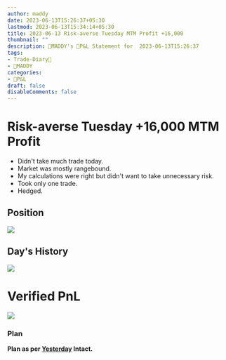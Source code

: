 ```yaml
---
author: maddy
date: 2023-06-13T15:26:37+05:30
lastmod: 2023-06-13T15:34:14+05:30
title: 2023-06-13 Risk-averse Tuesday MTM Profit +16,000 
thumbnail: ""
description: 🧔MADDY's 💸P&L Statement for  2023-06-13T15:26:37 
tags:
- Trade-Diary📗
- 🧔MADDY
categories: 
- 💸P&L
draft: false
disableComments: false
---
```


# Risk-averse Tuesday +16,000 MTM Profit

- Didn't take much trade today.
- Market was mostly rangebound.
- My calculations were right but didn't want to take unnecessary risk.
- Took only one trade.
- Hedged.

## Position

![](https://i.imgur.com/98BiNx7.png)

## Day's History

![](https://i.imgur.com/F5Id6Qs.png)

# Verified PnL

![](https://i.imgur.com/hbIybZul.png)

### Plan

**Plan as per [Yesterday](https://optionsmaddy.github.io/post/2023-06-12-risk-averse-in-the-rangebound-market-mtm-profit-+10948/) Intact.**